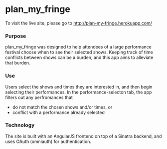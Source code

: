 plan_my_fringe
==============

To visit the live site, please go to http://plan-my-fringe.herokuapp.com/

### Purpose

plan_my_fringe was designed to help attendees of a large performance 
festival choose when to see their selected shows. Keeping track of time conflicts between 
shows can be a burden, and this app aims to alleviate that burden.

### Use

Users select the shows and times they are interested in, and then begin selecting 
their performances. In the performance-selecton tab, the app filters out any perfromances 
that
+ do not match the chosen shows and/or times, or 
+ conflict with a performance already selected

### Technology

The site is built with an AngularJS frontend on top of a Sinatra backend, and uses 
OAuth (omniauth) for authentication.
